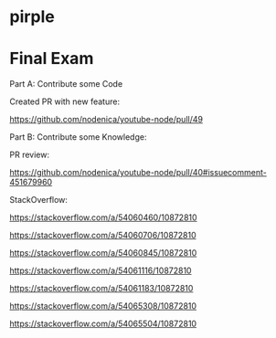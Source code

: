 # pirple

# Final Exam

Part A: Contribute some Code

Created PR with new feature:

https://github.com/nodenica/youtube-node/pull/49


Part B: Contribute some Knowledge:

PR review:

https://github.com/nodenica/youtube-node/pull/40#issuecomment-451679960

StackOverflow:

https://stackoverflow.com/a/54060460/10872810

https://stackoverflow.com/a/54060706/10872810

https://stackoverflow.com/a/54060845/10872810

https://stackoverflow.com/a/54061116/10872810

https://stackoverflow.com/a/54061183/10872810

https://stackoverflow.com/a/54065308/10872810

https://stackoverflow.com/a/54065504/10872810
